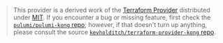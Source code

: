 > This provider is a derived work of the [Terraform Provider](https://github.com/kevholditch/terraform-provider-kong)
> distributed under [MIT](https://mit-license.org/). If you encounter a bug or missing feature,
> first check the [`pulumi/pulumi-kong` repo](https://github.com/pulumi/pulumi-kong/issues); however, if that doesn't turn up anything,
> please consult the source [`kevholditch/terraform-provider-kong` repo](https://github.com/kevholditch/terraform-provider-kong/issues).